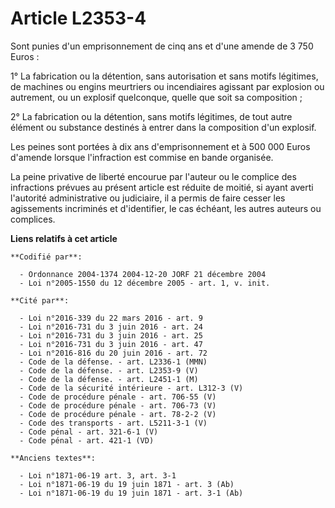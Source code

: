 # Article L2353-4

Sont punies d'un emprisonnement de cinq ans et d'une amende de 3 750 Euros :

1° La fabrication ou la détention, sans autorisation et sans motifs légitimes, de machines ou engins meurtriers ou
incendiaires agissant par explosion ou autrement, ou un explosif quelconque, quelle que soit sa composition ;

2° La fabrication ou la détention, sans motifs légitimes, de tout autre élément ou substance destinés à entrer dans la
composition d'un explosif.

Les peines sont portées à dix ans d'emprisonnement et à 500 000 Euros d'amende lorsque l'infraction est commise en bande
organisée.

La peine privative de liberté encourue par l'auteur ou le complice des infractions prévues au présent article est réduite de
moitié, si ayant averti l'autorité administrative ou judiciaire, il a permis de faire cesser les agissements incriminés et
d'identifier, le cas échéant, les autres auteurs ou complices.

**Liens relatifs à cet article**

	**Codifié par**:

	  - Ordonnance 2004-1374 2004-12-20 JORF 21 décembre 2004
	  - Loi n°2005-1550 du 12 décembre 2005 - art. 1, v. init.

	**Cité par**:

	  - Loi n°2016-339 du 22 mars 2016 - art. 9
	  - Loi n°2016-731 du 3 juin 2016 - art. 24
	  - Loi n°2016-731 du 3 juin 2016 - art. 25
	  - Loi n°2016-731 du 3 juin 2016 - art. 47
	  - Loi n°2016-816 du 20 juin 2016 - art. 72
	  - Code de la défense. - art. L2336-1 (MMN)
	  - Code de la défense. - art. L2353-9 (V)
	  - Code de la défense. - art. L2451-1 (M)
	  - Code de la sécurité intérieure - art. L312-3 (V)
	  - Code de procédure pénale - art. 706-55 (V)
	  - Code de procédure pénale - art. 706-73 (V)
	  - Code de procédure pénale - art. 78-2-2 (V)
	  - Code des transports - art. L5211-3-1 (V)
	  - Code pénal - art. 321-6-1 (V)
	  - Code pénal - art. 421-1 (VD)

	**Anciens textes**:

	  - Loi n°1871-06-19 art. 3, art. 3-1
	  - Loi n°1871-06-19 du 19 juin 1871 - art. 3 (Ab)
	  - Loi n°1871-06-19 du 19 juin 1871 - art. 3-1 (Ab)
